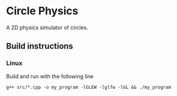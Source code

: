 # Circle Physics
A 2D physics simulator of circles.

## Build instructions
### Linux
Build and run with the following line
```
g++ src/*.cpp -o my_program -lGLEW -lglfw -lGL && ./my_program
```

